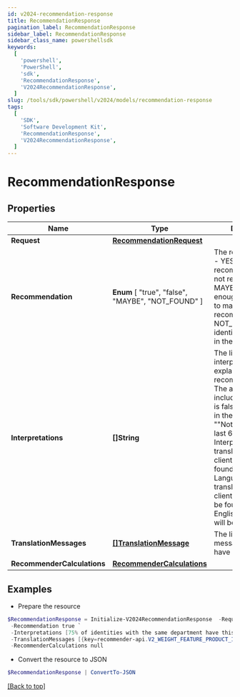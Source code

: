 ```yaml
---
id: v2024-recommendation-response
title: RecommendationResponse
pagination_label: RecommendationResponse
sidebar_label: RecommendationResponse
sidebar_class_name: powershellsdk
keywords:
  [
    'powershell',
    'PowerShell',
    'sdk',
    'RecommendationResponse',
    'V2024RecommendationResponse',
  ]
slug: /tools/sdk/powershell/v2024/models/recommendation-response
tags:
  [
    'SDK',
    'Software Development Kit',
    'RecommendationResponse',
    'V2024RecommendationResponse',
  ]
---
```


# RecommendationResponse

## Properties

| Name | Type | Description | Notes |
| --- | --- | --- | --- |
| **Request** | [**RecommendationRequest**](recommendation-request) |  | [optional] |
| **Recommendation** | **Enum** [ "true", "false", "MAYBE", "NOT_FOUND" ] | The recommendation - YES if the access is recommended, NO if not recommended, MAYBE if there is not enough information to make a recommendation, NOT_FOUND if the identity is not found in the system | [optional] |
| **Interpretations** | **[]String** | The list of interpretations explaining the recommendation. The array is empty if includeInterpretations is false or not present in the request. e.g. - [ ""Not approved in the last 6 months."" ]. Interpretations will be translated using the client's locale as found in the Accept-Language header. If a translation for the client's locale cannot be found, the US English translation will be returned. | [optional] |
| **TranslationMessages** | [**[]TranslationMessage**](translation-message) | The list of translation messages, if they have been requested. | [optional] |
| **RecommenderCalculations** | [**RecommenderCalculations**](recommender-calculations) |  | [optional] |

## Examples

- Prepare the resource

```powershell
$RecommendationResponse = Initialize-V2024RecommendationResponse  -Request null `
 -Recommendation true `
 -Interpretations [75% of identities with the same department have this access. This information had a high impact on the overall score., 67% of identities with the same peer group have this access. This information had a low impact on the overall score., 42% of identities with the same location have this access. This information had a low impact on the overall score.] `
 -TranslationMessages [{key=recommender-api.V2_WEIGHT_FEATURE_PRODUCT_INTERPRETATION_HIGH, values=[75, department]}] `
 -RecommenderCalculations null
```

- Convert the resource to JSON

```powershell
$RecommendationResponse | ConvertTo-JSON
```

[[Back to top]](#)
